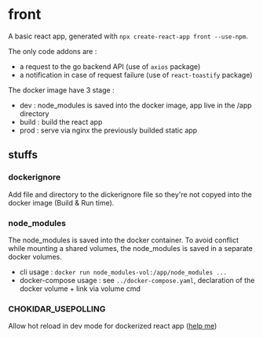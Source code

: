 # front

A basic react app, generated with `npx create-react-app front --use-npm`.

The only code addons are : 
 - a request to the go backend API (use of `axios` package)
 - a notification in case of request failure (use of `react-toastify` package)
 
 The docker image have 3 stage :
 - dev   : node_modules is saved into the docker image, app live in the /app directory
 - build : build the react app 
 - prod  : serve via nginx the previously builded static app
 
## stuffs
 
### dockerignore

Add file and directory to the dickerignore file so they're not 
copyed into the docker image (Build & Run time).

### node_modules

The node_modules is saved into the docker container. To avoid conflict while 
mounting a shared volumes, the node_modules is saved in a separate docker volumes.
- cli usage : `docker run node_modules-vol:/app/node_modules ...`
- docker-compose usage : see `../docker-compose.yaml`, declaration of the docker volume + link via volume cmd

### CHOKIDAR_USEPOLLING

Allow hot reload in dev mode for dockerized react app ([help me](https://stackoverflow.com/questions/22111060/what-is-the-difference-between-expose-and-publish-in-docker))
